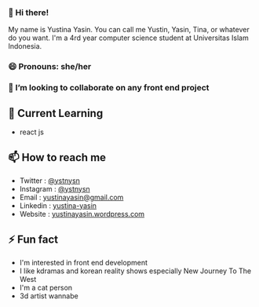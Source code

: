 ### 👋 Hi there!

My name is Yustina Yasin. You can call me Yustin, Yasin, Tina, or whatever do you want. I'm a 4rd year computer science student at Universitas Islam Indonesia. 

### 😄 Pronouns: she/her

### 👯 I’m looking to collaborate on any front end project

## 🌱 Current Learning
- react js


## 📫 How to reach me
- Twitter : [@ystnysn](https://twitter.com//ystnysn)
- Instagram : [@ystnysn](https://www.instagram.com/ystnysn/)
- Email : yustinayasin@gmail.com
- Linkedin : [yustina-yasin](https://www.linkedin.com/in/yustina-yasin-201721188/)
- Website : [yustinayasin.wordpress.com](https://yustinayasin.wordpress.com/)

## ⚡ Fun fact
- I'm interested in front end development
- I like kdramas and korean reality shows especially New Journey To The West
- I'm a cat person
- 3d artist wannabe

<!--
**yustinayasin/yustinayasin** is a ✨ _special_ ✨ repository because its `README.md` (this file) appears on your GitHub profile.

Here are some ideas to get you started:

- 🔭 I’m currently working on ...
- 🌱 I’m currently learning ...
- 👯 I’m looking to collaborate on ...
- 🤔 I’m looking for help with ...
- 💬 Ask me about ...
- 📫 How to reach me: ...
- 😄 Pronouns: ...
- ⚡ Fun fact: ...
-->
